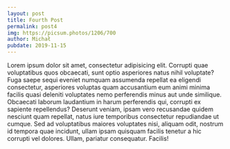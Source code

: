 ```yaml
---
layout: post
title: Fourth Post
permalink: post4
img: https://picsum.photos/1206/700
author: Michał
pubdate: 2019-11-15
---
```


Lorem ipsum dolor sit amet, consectetur adipisicing elit. Corrupti quae voluptatibus quos obcaecati, sunt optio asperiores natus nihil voluptate? Fuga saepe sequi eveniet numquam assumenda repellat ea eligendi consectetur, asperiores voluptas quam accusantium eum animi minima facilis quasi deleniti voluptates nemo perferendis minus aut unde similique. Obcaecati laborum laudantium in harum perferendis qui, corrupti ex sapiente repellendus? Deserunt veniam, ipsam vero recusandae quidem nesciunt quam repellat, natus iure temporibus consectetur repudiandae ut cumque. Sed ad voluptatibus maiores voluptates nisi, aliquam odit, nostrum id tempora quae incidunt, ullam ipsam quisquam facilis tenetur a hic corrupti vel dolores. Ullam, pariatur consequatur. Facilis!

